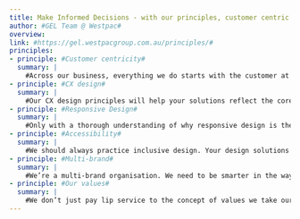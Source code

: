 ```yaml
---
title: Make Informed Decisions - with our principles, customer centric design philosophy and customer insights#
author: #GEL Team @ Westpac#
overview:
link: #https://gel.westpacgroup.com.au/principles/#
principles:
- principle: #Customer centricity#
  summary: |
    #Across our business, everything we do starts with the customer at the centre. It means every single process and every single practice should be built from the customer’s perspective.#
- principle: #CX design#
  summary: |
    #Our CX design principles will help your solutions reflect the core expectations for our customers and brands.#
- principle: #Responsive Design#
  summary: |
    #Only with a thorough understanding of why responsive design is the right approach can you confidently influence the project to do the right thing by our customers in adopting it.#
- principle: #Accessibility#
  summary: |
    #We should always practice inclusive design. Your design solutions should be AA compliant with WCAG 2.0 guidelines. This is both a social obligation and a legal requirement.#
- principle: #Multi-brand#
  summary: |
    #We’re a multi-brand organisation. We need to be smarter in the way we think about design, re-using wherever possible to achieve more with less effort.#
- principle: #Our values#
  summary: |
    #We don’t just pay lip service to the concept of values we take our values seriously. They have real, practical relevance to your work and workplace.#
---
```

